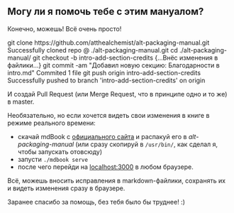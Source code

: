 ## Могу ли я помочь тебе с этим мануалом?
Конечно, можешь! Всё очень просто!

<div id="termynal" data-termynal data-ty-title="bash" data-ty-typeDelay="40" data-ty-lineDelay="700">
    <span data-ty="input" data-ty-prompt="[~] $">git clone https://github.com/atthealchemist/alt-packaging-manual.git</span>
    <span data-ty="progress" data-ty-progressPercent="81"></span>
    <span class="no-select" data-ty>Successfully cloned repo @ ./alt-packaging-manual.git</span>
    <span data-ty="input" data-ty-prompt="[~] $">cd ./alt-packaging-manual/</span>
    <span data-ty="input" data-ty-prompt="[~/alt-packaging-manual] $">git checkout -b intro-add-section-credits</span>
    <span class="no-select" data-ty>{...Внёс изменения в файлики...}</span>
    <span data-ty="input" data-ty-prompt="[~/alt-packaging-manual] $">git commit -am "Добавил новую секцию: Благодарности в intro.md"</span>
    <span class="no-select" data-ty>Commited 1 file</span>
    <span data-ty="input" data-ty-prompt="[~/alt-packaging-manual] $">git push origin intro-add-section-credits</span>
    <span class="no-select" data-ty>Successfully pushed to branch 'intro-add-section-credits' on origin</span>
</div>

И создай Pull Request (или Merge Request, что в принципе одно и то же) в master.

Необязательно, но если хочется видеть свои изменения в книге в режиме реального времени:
  - скачай mdBook с [официального сайта](https://github.com/rust-lang/mdBook/releases) и распакуй его в *alt-packaging-manual* (или сразу скопируй в `/usr/bin/`, как сделал я, чтобы запускать отовсюду)
  - запусти `./mdbook serve`
  - после чего перейди на [localhost:3000](http://localhost:3000) в любом браузере.

  Всё, можешь вносить исправления в markdown-файлики, сохранять их и видеть изменения сразу в браузере.

Заранее спасибо за помощь, без тебя было бы труднее! :)
